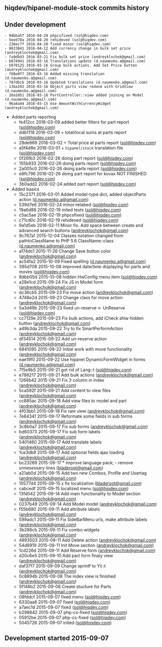 hiqdev/hipanel-module-stock commits history
-------------------------------------------

## Under development

    - 94bba5f 2016-04-20 phpcsfixed (sol@hiqdev.com)
    - 5eed70a 2016-04-20 rehideved (sol@hiqdev.com)
    - 236ec7f 2016-04-20 fixed minor (sol@hiqdev.com)
    - 0823841 2016-04-12 Add currency change in bulk set price (andreyklochok@gmail.com)
    - fa9db93 2016-03-21 Fix bulk set price (andreyklochok@gmail.com)
    - b674941 2016-03-16 Translations update (d.naumenko.a@gmail.com)
    - b970125 2016-03-16 Group bulk actions. Add Set Price button (andreyklochok@gmail.com)
    - f88e0f7 2016-03-16 Added missing translation (d.naumenko.a@gmail.com)
    - 787dbcb 2016-03-16 Updated translations (d.naumenko.a@gmail.com)
    - 13ba192 2016-03-16 Object parts view redone with GridView (d.naumenko.a@gmail.com)
    - 28a1051 2016-03-16 PartController::view added joining on Model (d.naumenko.a@gmail.com)
    - 96a4a44 2016-03-15 Use AmountWithCurrencyWidget (andreyklochok@gmail.com)
- Added parts reporting
    - fe412cc 2016-03-09 added better filters for part report (sol@hiqdev.com)
    - ddb1118 2016-03-09 + total/local sums at parts report (sol@hiqdev.com)
    - 28de869 2016-03-02 + Total price at parts report (sol@hiqdev.com)
    - a5f4d8e 2016-03-01 + `hipanel/stock` translation file (sol@hiqdev.com)
    - 0f26fb3 2016-02-26 doing part report (sol@hiqdev.com)
    - 155b933 2016-02-26 doing parts report (sol@hiqdev.com)
    - 2a005c0 2016-02-26 doing parts report (sol@hiqdev.com)
    - e8fc796 2016-02-26 doing part report for kovax NOT FINISHED (sol@hiqdev.com)
    - 3b0add2 2016-02-24 added part report (sol@hiqdev.com)
- Added basics
    - 15c2371 2016-03-01 Added model-type dict, added objectParts action (d.naumenko.a@gmail.com)
    - 539d7e6 2016-02-24 minor:retabed (sol@hiqdev.com)
    - 19a6d88 2016-02-19 inited tests (sol@hiqdev.com)
    - c5ac5ae 2016-02-19 phpcsfixed (sol@hiqdev.com)
    - c71cd0c 2016-02-19 rehideved (sol@hiqdev.com)
    - 9a1d5eb 2016-02-11 Minor fix. Add space between create and advanced search buttons (andreyklochok@gmail.com)
    - 9c767a1 2015-12-04 Classes notation changed from pathtoClassName to PHP 5.6 ClassName::class (d.naumenko.a@gmail.com)
    - a174dc1 2015-11-26 Change Save button color (andreyklochok@gmail.com)
    - ac54fa2 2015-10-09 Fixed spelling (d.naumenko.a@gmail.com)
    - 395d708 2015-10-08 improved date/time displaying for parts and moves (sol@hiqdev.com)
    - 8dbb05d 2015-10-08 hidden HwConfig menu item (sol@hiqdev.com)
    - a28e1cd 2015-09-24 Fix JS in Model form (andreyklochok@gmail.com)
    - dc36cb5 2015-09-23 Fix move action (andreyklochok@gmail.com)
    - 4748e2d 2015-09-23 Change class for move action (andreyklochok@gmail.com)
    - 5a3d49b 2015-09-23 fixed un-reserve <- UnReserve (sol@hiqdev.com)
    - cc7129e 2015-09-23 Fix bulk actions, add iCheck shiw hidden button (andreyklochok@gmail.com)
    - a49b3da 2015-09-22 Try to fix SmartPerformAction (andreyklochok@gmail.com)
    - df34514 2015-09-22 Add un-reserve action (andreyklochok@gmail.com)
    - 8841095 2015-09-22 Initial work with move functionality (andreyklochok@gmail.com)
    - eae19f0 2015-09-22 Use hipanel DynamicFormWidget in forms (d.naumenko.a@gmail.com)
    - 7f5e9b5 2015-09-21 got rid of Lang::t (sol@hiqdev.com)
    - e786217 2015-09-21 Add bulk actions (andreyklochok@gmail.com)
    - 1266b42 2015-09-21 Fix 3 column in index (andreyklochok@gmail.com)
    - 5ca592f 2015-09-21 Add content to view files (andreyklochok@gmail.com)
    - cc885ac 2015-09-18 Add view files to model and part (andreyklochok@gmail.com)
    - 4f03bb1 2015-09-18 Fix ram view (andreyklochok@gmail.com)
    - 7e84341 2015-09-17 Reformate some fields in sub forms (andreyklochok@gmail.com)
    - 3c8b0a7 2015-09-17 Fix sub forms (andreyklochok@gmail.com)
    - bd60373 2015-09-17 Fix sub form labels (andreyklochok@gmail.com)
    - 5401460 2015-09-17 Add translate labels (andreyklochok@gmail.com)
    - 1ce3db9 2015-09-17 Add optional fields ajax loading (andreyklochok@gmail.com)
    - bc23269 2015-09-17 * improve language pack; - remove unnesessary lines (bladeroot@gmail.com)
    - a21ab0d 2015-09-15 Add two new Combos, Profile and Usertag (andreyklochok@gmail.com)
    - 10577d4 2015-09-15 x fix localization (bladeroot@gmail.com)
    - cabcedf 2015-09-15 localized menu (sol@hiqdev.com)
    - 13fd042 2015-09-14 Add main functionality to Model section (andreyklochok@gmail.com)
    - 0237b49 2015-09-14 Add Model model (andreyklochok@gmail.com)
    - f55b680 2015-09-11 Add attribute labels (andreyklochok@gmail.com)
    - 599adc1 2015-09-11 Fix SideBarMenu urls, make attribute labels (andreyklochok@gmail.com)
    - 3b286cb 2015-09-11 Fix combo widgets (andreyklochok@gmail.com)
    - 4893503 2015-09-11 Add Delete action (andreyklochok@gmail.com)
    - 54d8919 2015-09-11 Init Move section (andreyklochok@gmail.com)
    - 1cd226d 2015-09-11 Add Reserve form (andreyklochok@gmail.com)
    - d20c6e5 2015-09-10 Add part form finaly view (andreyklochok@gmail.com)
    - daf37f7 2015-09-09 Change sprintf to Yii::t (andreyklochok@gmail.com)
    - 0c8894b 2015-09-08 The index view is finished (andreyklochok@gmail.com)
    - 5f148b2 2015-09-08 Create stucture for Parts (andreyklochok@gmail.com)
    - 08fddcf 2015-09-07 fixed menu (sol@hiqdev.com)
    - 6330aa6 2015-09-07 fixed (sol@hiqdev.com)
    - a7aec1d 2015-09-07 fixed (sol@hiqdev.com)
    - b298642 2015-09-07 php-cs-fixed (sol@hiqdev.com)
    - 05912be 2015-09-07 php-cs-fixed (sol@hiqdev.com)
    - 5045726 2015-09-07 inited (sol@hiqdev.com)

## Development started 2015-09-07

